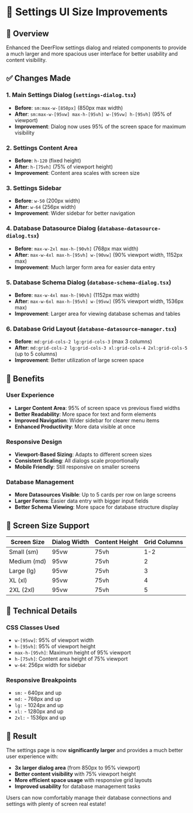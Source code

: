 # 🎨 Settings UI Size Improvements

## 📏 Overview

Enhanced the DeerFlow settings dialog and related components to provide a much larger and more spacious user interface for better usability and content visibility.

## ✅ Changes Made

### 1. Main Settings Dialog (`settings-dialog.tsx`)
- **Before**: `sm:max-w-[850px]` (850px max width)
- **After**: `sm:max-w-[95vw] max-h-[95vh] w-[95vw] h-[95vh]` (95% of viewport)
- **Improvement**: Dialog now uses 95% of the screen space for maximum visibility

### 2. Settings Content Area
- **Before**: `h-120` (fixed height)
- **After**: `h-[75vh]` (75% of viewport height)
- **Improvement**: Content area scales with screen size

### 3. Settings Sidebar
- **Before**: `w-50` (200px width)
- **After**: `w-64` (256px width)
- **Improvement**: Wider sidebar for better navigation

### 4. Database Datasource Dialog (`database-datasource-dialog.tsx`)
- **Before**: `max-w-2xl max-h-[90vh]` (768px max width)
- **After**: `max-w-4xl max-h-[95vh] w-[90vw]` (90% viewport width, 1152px max)
- **Improvement**: Much larger form area for easier data entry

### 5. Database Schema Dialog (`database-schema-dialog.tsx`)
- **Before**: `max-w-4xl max-h-[90vh]` (1152px max width)
- **After**: `max-w-6xl max-h-[95vh] w-[95vw]` (95% viewport width, 1536px max)
- **Improvement**: Larger area for viewing database schemas and tables

### 6. Database Grid Layout (`database-datasource-manager.tsx`)
- **Before**: `md:grid-cols-2 lg:grid-cols-3` (max 3 columns)
- **After**: `md:grid-cols-2 lg:grid-cols-3 xl:grid-cols-4 2xl:grid-cols-5` (up to 5 columns)
- **Improvement**: Better utilization of large screen space

## 🎯 Benefits

### User Experience
- **Larger Content Area**: 95% of screen space vs previous fixed widths
- **Better Readability**: More space for text and form elements
- **Improved Navigation**: Wider sidebar for clearer menu items
- **Enhanced Productivity**: More data visible at once

### Responsive Design
- **Viewport-Based Sizing**: Adapts to different screen sizes
- **Consistent Scaling**: All dialogs scale proportionally
- **Mobile Friendly**: Still responsive on smaller screens

### Database Management
- **More Datasources Visible**: Up to 5 cards per row on large screens
- **Larger Forms**: Easier data entry with bigger input fields
- **Better Schema Viewing**: More space for database structure display

## 📱 Screen Size Support

| Screen Size | Dialog Width | Content Height | Grid Columns |
|-------------|--------------|----------------|--------------|
| Small (sm)  | 95vw         | 75vh           | 1-2          |
| Medium (md) | 95vw         | 75vh           | 2            |
| Large (lg)  | 95vw         | 75vh           | 3            |
| XL (xl)     | 95vw         | 75vh           | 4            |
| 2XL (2xl)   | 95vw         | 75vh           | 5            |

## 🔧 Technical Details

### CSS Classes Used
- `w-[95vw]`: 95% of viewport width
- `h-[95vh]`: 95% of viewport height
- `max-h-[95vh]`: Maximum height of 95% viewport
- `h-[75vh]`: Content area height of 75% viewport
- `w-64`: 256px width for sidebar

### Responsive Breakpoints
- `sm:` - 640px and up
- `md:` - 768px and up
- `lg:` - 1024px and up
- `xl:` - 1280px and up
- `2xl:` - 1536px and up

## 🚀 Result

The settings page is now **significantly larger** and provides a much better user experience with:
- **3x larger dialog area** (from 850px to 95% viewport)
- **Better content visibility** with 75% viewport height
- **More efficient space usage** with responsive grid layouts
- **Improved usability** for database management tasks

Users can now comfortably manage their database connections and settings with plenty of screen real estate!

